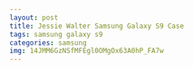 ```yaml
---
layout: post
title: Jessie Walter Samsung Galaxy S9 Case
tags: samsung galaxy s9
categories: samsung
img: 14JMM6GzNSfMFEgl0OMgOx63A0hP_FA7w
---
```

